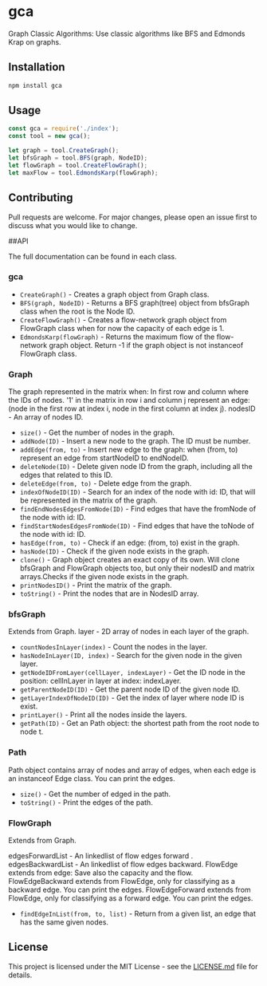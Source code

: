 # gca

Graph Classic Algorithms: Use classic algorithms like BFS and Edmonds Krap on graphs.

## Installation

```bash
npm install gca
```

## Usage

```js
const gca = require('./index');
const tool = new gca();

let graph = tool.CreateGraph();
let bfsGraph = tool.BFS(graph, NodeID);
let flowGraph = tool.CreateFlowGraph();
let maxFlow = tool.EdmondsKarp(flowGraph);
```
## Contributing

Pull requests are welcome. For major changes, please open an issue first to discuss what you would like to change.

##API

The full documentation can be found in each class.

### gca

- `CreateGraph()` - Creates a graph object from Graph class.
- `BFS(graph, NodeID)` - Returns a BFS graph(tree) object from bfsGraph class when the root is the Node ID.
- `CreateFlowGraph()` - Creates a flow-network graph object from FlowGraph class when for now the capacity of each edge is 1.
- `EdmondsKarp(flowGraph)` - Returns the maximum flow of the flow-network graph object. Return -1 if the graph object is not instanceof FlowGraph class.

### Graph

The graph represented in the matrix when: In first row and column where the IDs of nodes. '1' in the matrix in row i and column j represent an edge: (node in the first row at index i, node in the first column at index j).
nodesID - An array of nodes ID.

- `size()` - Get the number of nodes in the graph.
- `addNode(ID)` - Insert a new node to the graph. The ID must be number.
- `addEdge(from, to)` - Insert new edge to the graph: when (from, to) represent an edge from startNodeID to endNodeID.
- `deleteNode(ID)` - Delete given node ID from the graph, including all the edges that related to this ID.
- `deleteEdge(from, to)` - Delete edge from the graph.
- `indexOfNodeID(ID)` - Search for an index of the node with id: ID, that will be represented in the matrix of the graph.
- `findEndNodesEdgesFromNode(ID)` - Find edges that have the fromNode of the node with id: ID.
- `findStartNodesEdgesFromNode(ID)` - Find edges that have the toNode of the node with id: ID.
- `hasEdge(from, to)` - Check if an edge: (from, to) exist in the graph.
- `hasNode(ID)` - Check if the given node exists in the graph.
- `clone()` - Graph object creates an exact copy of its own. Will clone bfsGraph and FlowGraph objects too, but only their nodesID and matrix arrays.Checks if the given node exists in the graph.
- `printNodesID()` - Print the matrix of the graph.
- `toString()` - Print the nodes that are in NodesID array.

### bfsGraph

Extends from Graph.
layer - 2D array of nodes in each layer of the graph.

- `countNodesInLayer(index)` - Count the nodes in the layer.
- `hasNodeInLayer(ID, index)` - Search for the given node in the given layer.
- `getNodeIDFromLayer(cellLayer, indexLayer)` - Get the ID node in the position: cellInLayer in layer at index: indexLayer.
- `getParentNodeID(ID)` - Get the parent node ID of the given node ID.
- `getLayerIndexOfNodeID(ID)` - Get the index of layer where node ID is exist.
- `printLayer()` - Print all the nodes inside the layers.
- `getPath(ID)` - Get an Path object: the shortest path from the root node to node t.

### Path

Path object contains array of nodes and array of edges, when each edge is an instanceof Edge class. You can print the edges.

- `size()` - Get the number of edged in the path.
- `toString()` - Print the edges of the path.

### FlowGraph

Extends from Graph.

edgesForwardList - An linkedlist of flow edges forward .
edgesBackwardList - An linkedlist of flow edges backward.
FlowEdge extends from edge: Save also the capacity and the flow.
FlowEdgeBackward extends from FlowEdge, only for classifying  as a backward edge. You can print the edges.
FlowEdgeForward extends from FlowEdge, only for classifying  as a forward edge. You can print the edges.

- `findEdgeInList(from, to, list)` - Return from a given list, an edge that has the same given nodes.

## License

This project is licensed under the MIT License - see the [LICENSE.md](https://github.com/babudabu/gca/blob/master/LICENSE) file for details.